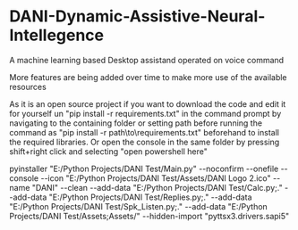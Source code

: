 # DANI-Dynamic-Assistive-Neural-Intellegence
A machine learning based Desktop assistand operated on voice command

More features are being added over time to make more use of the available resources

As it is an open source project if you want to download the code and 
edit it for yourself un "pip install -r requirements.txt" in the command prompt
by navigating to the containing folder or setting path before
running the command as "pip install -r path\to\requirements.txt"
beforehand to install the required libraries.
Or open the console in the same folder by pressing shift+right
click and selecting "open powershell here"

pyinstaller "E:/Python Projects/DANI Test/Main.py" --noconfirm --onefile --console --icon "E:/Python Projects/DANI Test/Assets/DANI Logo 2.ico" --name "DANI" --clean --add-data "E:/Python Projects/DANI Test/Calc.py;." --add-data "E:/Python Projects/DANI Test/Replies.py;." --add-data "E:/Python Projects/DANI Test/Spk_Listen.py;." --add-data "E:/Python Projects/DANI Test/Assets;Assets/" --hidden-import "pyttsx3.drivers.sapi5"